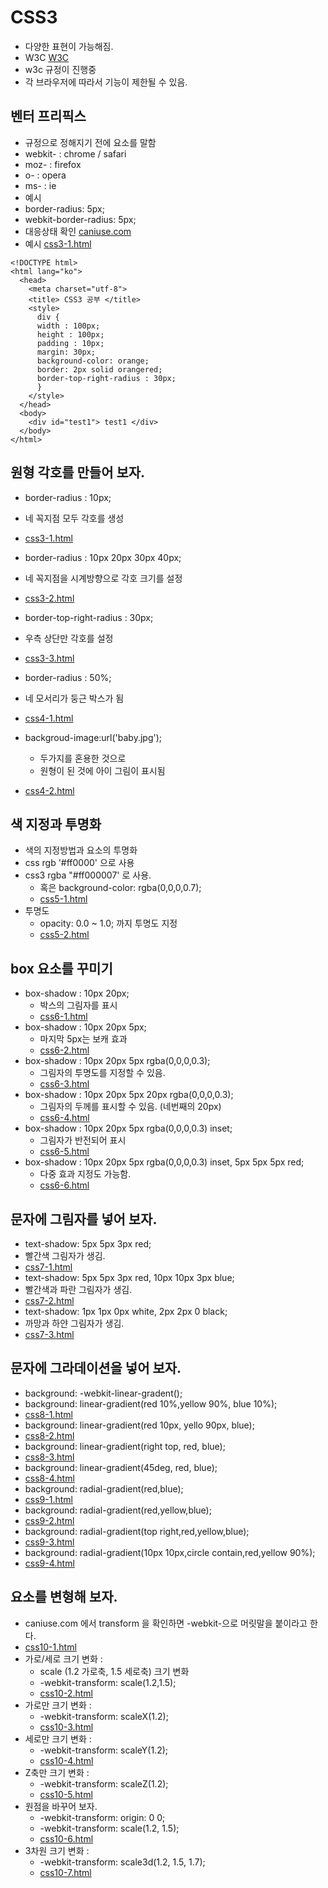 # CSS3
- 다양한 표현이 가능해짐.
- W3C [W3C](http://www.w3c.org)
- w3c 규정이 진행중
- 각 브라우저에 따라서 기능이 제한될 수 있음.

## 벤터 프리픽스
- 규정으로 정해지기 전에 요소를 말함
 - webkit- : chrome / safari
 - moz-    : firefox
 - o-      : opera
 - ms-     : ie
- 예시
 - border-radius: 5px;
 - webkit-border-radius: 5px;
- 대응상태 확인 [caniuse.com](http://www.caniuse.com)
- 예시 [css3-1.html](https://github.com/hephaex/js/blob/master/03_css3/css3-11.html)
```
<!DOCTYPE html>
<html lang="ko">
  <head>
    <meta charset="utf-8">
    <title> CSS3 공부 </title>
    <style>
      div {
      width : 100px;
      height : 100px;
      padding : 10px;
      margin: 30px;
      background-color: orange;
      border: 2px solid orangered;
      border-top-right-radius : 30px;
      }
    </style>
  </head>
  <body>
    <div id="test1"> test1 </div>
  </body>
</html>
```

## 원형 각호를 만들어 보자.
- border-radius : 10px;
 - 네 꼭지점 모두 각호를 생성
 - [css3-1.html](https://github.com/hephaex/js/blob/master/03_css3/css3-1.html)
- border-radius : 10px 20px 30px 40px;
 - 네 꼭지점을 시계방향으로 각호 크기를 설정
 - [css3-2.html](https://github.com/hephaex/js/blob/master/03_css3/css3-2.html)
- border-top-right-radius : 30px;
 - 우측 상단만 각호를 설정
 - [css3-3.html](https://github.com/hephaex/js/blob/master/03_css3/css3-3.html)

- border-radius : 50%;
 - 네 모서리가 둥근 박스가 됨
 - [css4-1.html](https://github.com/hephaex/js/blob/master/03_css3/css4-1.html)
- backgroud-image:url('baby.jpg');
  - 두가지를 혼용한 것으로
  - 원형이 된 것에 아이 그림이 표시됨
 - [css4-2.html](https://github.com/hephaex/js/blob/master/03_css3/css4-2.html)

## 색 지정과 투명화
- 색의 지정방법과 요소의 투명화
- css  rgb  '#ff0000' 으로 사용
- css3 rgba "#ff000007' 로 사용.
  - 혹은 background-color: rgba(0,0,0,0.7);
  - [css5-1.html](https://github.com/hephaex/js/blob/master/03_css3/css5-1.html)
- 투명도
  - opacity: 0.0 ~ 1.0; 까지 투명도 지정
  - [css5-2.html](https://github.com/hephaex/js/blob/master/03_css3/css5-2.html)

## box 요소를 꾸미기
- box-shadow : 10px 20px;
  - 박스의 그림자를 표시
  - [css6-1.html](https://github.com/hephaex/js/blob/master/03_css3/css6-1.html)  
- box-shadow : 10px 20px 5px;
  - 마지막 5px는 보캐 효과
  - [css6-2.html](https://github.com/hephaex/js/blob/master/03_css3/css6-2.html)  
- box-shadow : 10px 20px 5px rgba(0,0,0,0.3);
  - 그림자의 투명도를 지정할 수 있음.
  - [css6-3.html](https://github.com/hephaex/js/blob/master/03_css3/css6-3.html)
- box-shadow : 10px 20px 5px 20px rgba(0,0,0,0.3);
  - 그림자의 두께를 표시할 수 있음. (네번째의 20px) 
  - [css6-4.html](https://github.com/hephaex/js/blob/master/03_css3/css6-4.html)
- box-shadow : 10px 20px 5px rgba(0,0,0,0.3) inset;
  - 그림자가 반전되어 표시
  - [css6-5.html](https://github.com/hephaex/js/blob/master/03_css3/css6-5.html)
- box-shadow : 10px 20px 5px rgba(0,0,0,0.3) inset, 
                5px 5px  5px red;
  - 다중 효과 지정도 가능함.
  - [css6-6.html](https://github.com/hephaex/js/blob/master/03_css3/css6-6.html)
  
## 문자에 그림자를 넣어 보자.
- text-shadow: 5px 5px 3px red;
 - 빨간색 그림자가 생김.
 - [css7-1.html](https://github.com/hephaex/js/blob/master/03_css3/css7-1.html)
- text-shadow: 5px 5px 3px red, 10px 10px 3px blue;
 - 빨간색과 파란 그림자가 생김.
 - [css7-2.html](https://github.com/hephaex/js/blob/master/03_css3/css7-2.html)
- text-shadow: 1px 1px 0px white, 2px 2px 0 black;
 - 까망과 하얀 그림자가 생김.
 - [css7-3.html](https://github.com/hephaex/js/blob/master/03_css3/css7-3.html)
 
## 문자에 그라데이션을 넣어 보자.
- background: -webkit-linear-gradent();
- background: linear-gradient(red 10%,yellow 90%, blue 10%);
 - [css8-1.html](https://github.com/hephaex/js/blob/master/03_css3/css8-1.html)
- background: linear-gradient(red 10px, yello 90px, blue);
 - [css8-2.html](https://github.com/hephaex/js/blob/master/03_css3/css8-2.html)
- background: linear-gradient(right top, red, blue);
 - [css8-3.html](https://github.com/hephaex/js/blob/master/03_css3/css8-3.html)
- background: linear-gradient(45deg, red, blue);
 - [css8-4.html](https://github.com/hephaex/js/blob/master/03_css3/css8-4.html)
- background: radial-gradient(red,blue);
 - [css9-1.html](https://github.com/hephaex/js/blob/master/03_css3/css9-1.html)
- background: radial-gradient(red,yellow,blue);
 - [css9-2.html](https://github.com/hephaex/js/blob/master/03_css3/css9-2.html)
- background: radial-gradient(top right,red,yellow,blue);
 - [css9-3.html](https://github.com/hephaex/js/blob/master/03_css3/css9-3.html)
- background: radial-gradient(10px 10px,circle contain,red,yellow 90%);
 - [css9-4.html](https://github.com/hephaex/js/blob/master/03_css3/css9-4.html)

## 요소를 변형해 보자.
- caniuse.com 에서 transform 을 확인하면 -webkit-으로 머릿말을 붙이라고 한다. 
 - [css10-1.html](https://github.com/hephaex/js/blob/master/03_css3/css10-1.html)
- 가로/세로 크기 변화 : 
  - scale (1.2 가로축, 1.5 세로축) 크기 변화
  - -webkit-transform: scale(1.2,1.5);
  - [css10-2.html](https://github.com/hephaex/js/blob/master/03_css3/css10-2.html)
- 가로만 크기 변화 : 
  - -webkit-transform: scaleX(1.2);
  - [css10-3.html](https://github.com/hephaex/js/blob/master/03_css3/css10-3.html)
- 세로만 크기 변화 : 
  - -webkit-transform: scaleY(1.2);
  - [css10-4.html](https://github.com/hephaex/js/blob/master/03_css3/css10-4.html)
- Z축만 크기 변화 : 
  - -webkit-transform: scaleZ(1.2);
  - [css10-5.html](https://github.com/hephaex/js/blob/master/03_css3/css10-5.html)
- 원점을 바꾸어 보자.
  - -webkit-transform: origin: 0 0;
  - -webkit-transform: scale(1.2, 1.5);
  - [css10-6.html](https://github.com/hephaex/js/blob/master/03_css3/css10-6.html)
- 3차원 크기 변화 : 
  - -webkit-transform: scale3d(1.2, 1.5, 1.7);
  - [css10-7.html](https://github.com/hephaex/js/blob/master/03_css3/css10-7.html)
